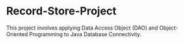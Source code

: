 # Record-Store-Project

This project involves applying Data Access Object (DAO) and Object-Oriented Programming
to Java Database Connectivity.
